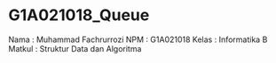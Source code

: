 # G1A021018_Queue
Nama : Muhammad Fachrurrozi
NPM : G1A021018
Kelas : Informatika B
Matkul : Struktur Data dan Algoritma

